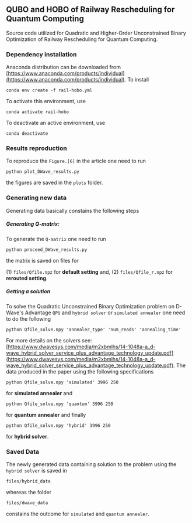 ## QUBO and HOBO of Railway Rescheduling for Quantum Computing

Source code utilized for Quadratic and Higher-Order Unconstrained Binary Optimization of Railway Rescheduling for Quantum Computing.

### Dependency installation

Anaconda distribution can be downloaded from [https://www.anaconda.com/products/individual](https://www.anaconda.com/products/individual). To install

```
conda env create -f rail-hobo.yml
```

To activate this environment, use
```
conda activate rail-hobo
```
To deactivate an active environment, use
```
conda deactivate
```

### Results reproduction

To reproduce the `Figure.[6]` in the article one need to run

```
python plot_DWave_results.py
```
the figures are saved in the `plots` folder.

### Generating new data

Generating data basically constains the following steps

##### Generating Q-matrix:
To generate the `Q-matrix` one need to run

```
python proceed_DWave_results.py
```

the matrix is saved on files for 


(1) `files/Qfile.npz` for **default setting** and,
(2) `files/Qfile_r.npz` for **rerouted setting**.

##### Getting a solution

To solve the Quadratic Unconstrained Binary Optimization problem on D-Wave's Advantage `QPU` and `hybrid solver` or `simulated annealer` one need to do the following

```
python Qfile_solve.npy 'annealer_type' 'num_reads' 'annealing_time'
```

For more details on the solvers see: [https://www.dwavesys.com/media/m2xbmlhs/14-1048a-a_d-wave_hybrid_solver_service_plus_advantage_technology_update.pdf](https://www.dwavesys.com/media/m2xbmlhs/14-1048a-a_d-wave_hybrid_solver_service_plus_advantage_technology_update.pdf). The data produced in the paper using the following specifications


```
python Qfile_solve.npy 'simulated' 3996 250
```
for **simulated annealer** and 

```
python Qfile_solve.npy 'quantum' 3996 250
```
for **quantum annealer** and finally

```
python Qfile_solve.npy 'hybrid' 3996 250
```
for **hybrid solver**.

### Saved Data

The newly generated data containing solution to the problem using the `hybrid solver` is saved in

```
files/hybrid_data
```
whereas the folder

```
files/dwave_data
```
constains the outcome for `simulated` and `quantum annealer`.